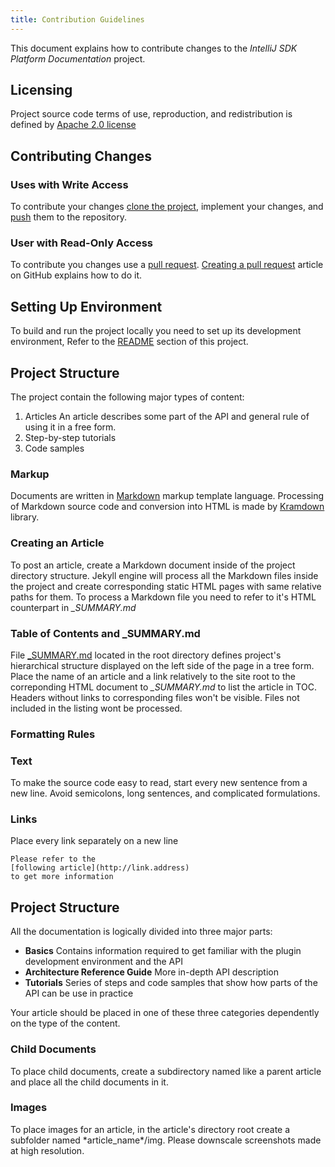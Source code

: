 ```yaml
---
title: Contribution Guidelines
---
```


This document explains how to contribute changes to the *IntelliJ SDK Platform Documentation* project.

## Licensing
Project source code terms of use, reproduction, and redistribution is defined by
[Apache 2.0 license](http://www.apache.org/licenses/LICENSE-2.0.html)

## Contributing Changes

### Uses with Write Access
To contribute your changes
[clone the project](https://help.github.com/articles/fetching-a-remote/),
implement your changes, and
[push](https://help.github.com/articles/pushing-to-a-remote/) them to the repository.


### User with Read-Only Access

To contribute you changes use a 
[pull request](https://help.github.com/articles/using-pull-requests/).
[Creating a pull request](https://help.github.com/articles/creating-a-pull-request/)
article on GitHub explains how to do it.

## Setting Up Environment
To build and run the project locally you need to set up its development environment,
Refer to the 
[README](https://github.com/JetBrains/intellij-sdk-docs/blob/master/README.md) 
section of this project.

## Project Structure
The project contain the following major types of content:
 
1.  Articles
    An article describes some part of the API and general rule of using it in a free form.
2.  Step-by-step tutorials
3.  Code samples



### Markup

Documents are written in 
[Markdown](https://en.wikipedia.org/wiki/Markdown) 
markup template language. 
Processing of Markdown source code and conversion into HTML is made by
[Kramdown](http://kramdown.gettalong.org/syntax.html) library.


### Creating an Article

To post an article, create a Markdown document inside of the project directory structure.
Jekyll engine will process all the Markdown files inside the project and create corresponding static HTML pages with same relative paths for them.
To process a Markdown file you need to refer to it's HTML counterpart in *\_SUMMARY.md*
             
### Table of Contents and \_SUMMARY.md

File 
[\_SUMMARY.md](https://github.com/JetBrains/intellij-sdk-docs/blob/master/_SUMMARY.md) 
located in the root directory defines project's hierarchical structure displayed on the left side of the page in a tree form.
Place the name of an article and a link relatively to the site root to the correponding HTML document to *\_SUMMARY.md* to list the article in TOC.
Headers without links to corresponding files won't be visible. Files not included in the listing wont be processed. 

### Formatting Rules

### Text
To make the source code easy to read, start every new sentence from a new line. 
Avoid semicolons, long sentences, and complicated formulations.

### Links
Place every link separately on a new line

```
Please refer to the  
[following article](http://link.address)
to get more information
```


## Project Structure

All the documentation is logically divided into three major parts:

* **Basics**
  Contains information required to get familiar with the plugin development environment and the API
* **Architecture Reference Guide**
  More in-depth API description 
* **Tutorials**
  Series of steps and code samples that show how parts of the API can be use in practice
  
Your article should be placed in one of these three categories dependently on the type of the content.


### Child Documents

To place child documents, create a subdirectory named like a parent article and place all the child documents in it.


### Images

To place images for an article, in the article's directory root create a subfolder named \*article_name\*\/img. 
Please downscale screenshots made at high resolution.






